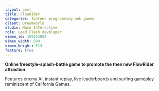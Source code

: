 ```yaml
---
layout: post
title: FlowRider
categories: fontend programming web games
client: Dreamworld
studio: Muse Interactive
role: Lead Flash developer
vimeo_id: 109353059
vimeo_width: 800
vimeo_height: 513
feature: true
---
```


**Online freestyle-splash-battle game to promote the then new FlowRider attraction**

Features enemy AI, instant replay, live leaderboards and surfing gameplay reminiscent of California Games.
